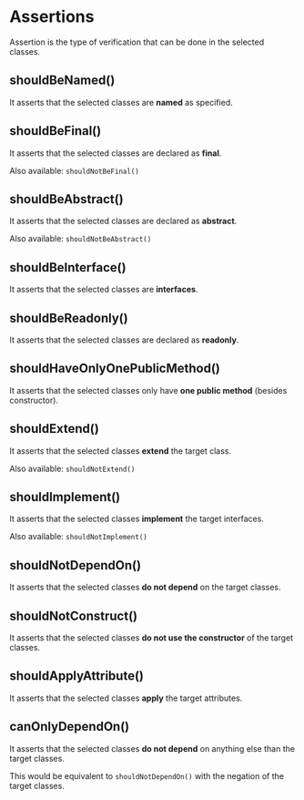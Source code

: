 # Assertions

Assertion is the type of verification that can be done in the selected classes.

## shouldBeNamed()
It asserts that the selected classes are **named** as specified.

## shouldBeFinal()
It asserts that the selected classes are declared as **final**.

Also available: `shouldNotBeFinal()`

## shouldBeAbstract()
It asserts that the selected classes are declared as **abstract**.

Also available: `shouldNotBeAbstract()`

## shouldBeInterface()
It asserts that the selected classes are **interfaces**.

## shouldBeReadonly()
It asserts that the selected classes are declared as **readonly**.

## shouldHaveOnlyOnePublicMethod()
It asserts that the selected classes only have **one public method** (besides constructor).

## shouldExtend()
It asserts that the selected classes **extend** the target class.

Also available: `shouldNotExtend()`

## shouldImplement()
It asserts that the selected classes **implement** the target interfaces.

Also available: `shouldNotImplement()`

## shouldNotDependOn()
It asserts that the selected classes **do not depend** on the target classes.

## shouldNotConstruct()
It asserts that the selected classes **do not use the constructor** of the target classes.

## shouldApplyAttribute()
It asserts that the selected classes **apply** the target attributes.

## canOnlyDependOn()
It asserts that the selected classes **do not depend** on anything else than the target classes.

This would be equivalent to `shouldNotDependOn()` with the negation of the target classes.
